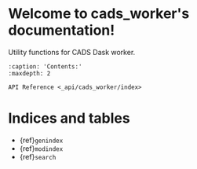 # Welcome to cads_worker's documentation!

Utility functions for CADS Dask worker.

```{toctree}
:caption: 'Contents:'
:maxdepth: 2

API Reference <_api/cads_worker/index>
```

# Indices and tables

- {ref}`genindex`
- {ref}`modindex`
- {ref}`search`
